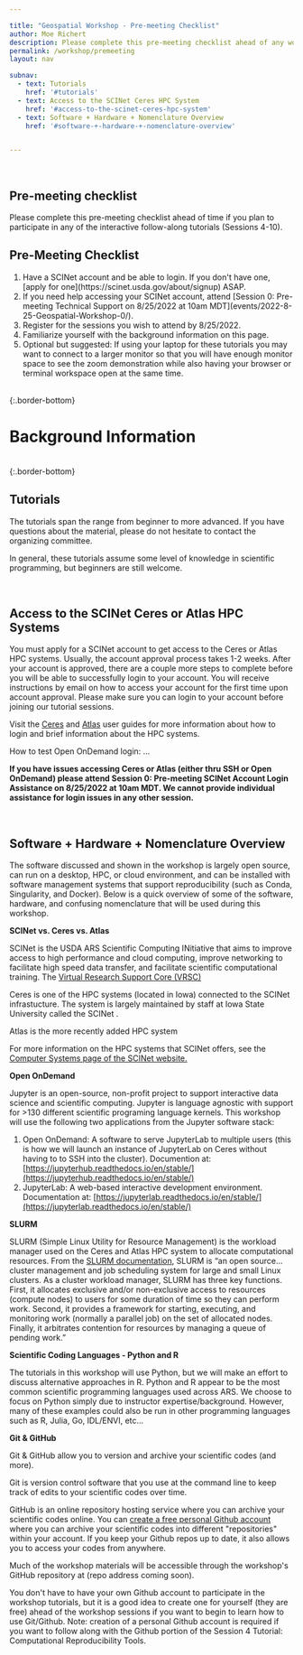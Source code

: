 ```yaml
---

title: "Geospatial Workshop - Pre-meeting Checklist"
author: Moe Richert
description: Please complete this pre-meeting checklist ahead of any workshop sessions you plan to attend.
permalink: /workshop/premeeting
layout: nav

subnav:
  - text: Tutorials
    href: '#tutorials'
  - text: Access to the SCINet Ceres HPC System
    href: '#access-to-the-scinet-ceres-hpc-system'
  - text: Software + Hardware + Nomenclature Overview
    href: '#software-+-hardware-+-nomenclature-overview'


---
```


<br>

## Pre-meeting checklist

Please complete this pre-meeting checklist ahead of time if you plan to participate in any of the interactive follow-along tutorials (Sessions 4-10).

<div class="usa-card max-tablet">
    <div class="usa-card__container">
      <div class="usa-card__header bg-primary-lighter">
        <h2 class="usa-card__heading">Pre-Meeting Checklist</h2>
      </div>
      <div class="usa-card__body">
            <ol>
          <li>Have a SCINet account and be able to login. If you don't have one, [apply for one](https://scinet.usda.gov/about/signup) ASAP.</li>
          <li>If you need help accessing your SCINet account, attend [Session 0: Pre-meeting Technical Support on 8/25/2022 at 10am MDT](events/2022-8-25-Geospatial-Workshop-0/).</li>
          <li>Register for the sessions you wish to attend by 8/25/2022.</li>
          <li>Familiarize yourself with the background information on this page.</li>
          <li>Optional but suggested: If using your laptop for these tutorials you may want to connect to a larger monitor so that you will have enough monitor space to see the zoom demonstration while also having your browser or terminal workspace open at the same time.</li>
        </ol>
      </div>
    </div>
  </div>


<br>
{:.border-bottom}


# Background Information

<br>
{:.border-bottom}

## Tutorials

The tutorials span the range from beginner to more advanced. If you have questions about the material, please do not hesitate to contact the organizing committee.

In general, these tutorials assume some level of knowledge in scientific programming, but beginners are still welcome.

<br>


## Access to the SCINet Ceres or Atlas HPC Systems

You must apply for a SCINet account to get access to the Ceres or Atlas HPC systems. Usually, the account approval process takes 1-2 weeks. After your account is approved, there are a couple more steps to complete before you will be able to successfully login to your account. You will receive instructions by email on how to access your account for the first time upon account approval. Please make sure you can login to your account before joining our tutorial sessions.

Visit the [Ceres](https://scinet.usda.gov/guide/ceres/) and [Atlas](https://www.hpc.msstate.edu/computing/atlas/) user guides for more information about how to login and brief information about the HPC systems.

How to test Open OnDemand login: ...

**If you have issues accessing Ceres or Atlas (either thru SSH or Open OnDemand) please attend Session 0: Pre-meeting SCINet Account Login Assistance on 8/25/2022 at 10am MDT. We cannot provide individual assistance for login issues in any other session.**

<br>

## Software + Hardware + Nomenclature Overview

The software discussed and shown in the workshop is largely open source, can run on a desktop, HPC, or cloud environment, and can be installed with software management systems that support reproducibility (such as Conda, Singularity, and Docker). Below is a quick overview of some of the software, hardware, and confusing nomenclature that will be used during this workshop.

**SCINet vs. Ceres vs. Atlas**

SCINet is the USDA ARS Scientific Computing INitiative that aims to improve access to high performance and cloud computing, improve networking to facilitate high speed data transfer, and facilitate scientific computational training. The [Virtual Research Support Core (VRSC)](https://scinet.usda.gov/support/vrsc/) 

Ceres is one of the HPC systems (located in Iowa) connected to the SCINet infrastucture. The system is largely maintained by staff at Iowa State University called the SCINet . 

Atlas is the more recently added HPC system 

For more information on the HPC systems that SCINet offers, see the [Computer Systems page of the SCINet website.](https://scinet.usda.gov/about/compute)

**Open OnDemand**

Jupyter is an open-source, non-profit project to support interactive data science and scientific computing. Jupyter is language agnostic with support for >130 different scientific programing language kernels. This workshop will use the following two applications from the Jupyter software stack:

1. Open OnDemand: A software to serve JupyterLab to multiple users (this is how we will launch an instance of JupyterLab on Ceres without having to to SSH into the cluster). Documention at: [https://jupyterhub.readthedocs.io/en/stable/](https://jupyterhub.readthedocs.io/en/stable/)
1. JupyterLab: A web-based interactive development environment. Documentation at: [https://jupyterlab.readthedocs.io/en/stable/](https://jupyterlab.readthedocs.io/en/stable/)

**SLURM**

SLURM (Simple Linux Utility for Resource Management) is the workload manager used on the Ceres and Atlas HPC system to allocate computational resources. From the [SLURM documentation](https://slurm.schedmd.com/quickstart.html), SLURM is “an open source… cluster management and job scheduling system for large and small Linux clusters. As a cluster workload manager, SLURM has three key functions. First, it allocates exclusive and/or non-exclusive access to resources (compute nodes) to users for some duration of time so they can perform work. Second, it provides a framework for starting, executing, and monitoring work (normally a parallel job) on the set of allocated nodes. Finally, it arbitrates contention for resources by managing a queue of pending work.”

**Scientific Coding Languages - Python and R**

The tutorials in this workshop will use Python, but we will make an effort to discuss alternative approaches in R. Python and R appear to be the most common scientific programming languages used across ARS. We choose to focus on Python simply due to instructor expertise/background. However, many of these examples could also be run in other programming languages such as R, Julia, Go, IDL/ENVI, etc…

**Git & GitHub**

Git & GitHub allow you to version and archive your scientific codes (and more).

Git is version control software that you use at the command line to keep track of edits to your scientific codes over time.

GitHub is an online repository hosting service where you can archive your scientific codes online. You can [create a free personal Github account](https://github.com/join) where you can archive your scientific codes into different "repositories" within your account. If you keep your Github repos up to date, it also allows you to access your codes from anywhere.

Much of the workshop materials will be accessible through the workshop's GitHub repository at (repo address coming soon).

You don't have to have your own Github account to participate in the workshop tutorials, but it is a good idea to create one for yourself (they are free) ahead of the workshop sessions if you want to begin to learn how to use Git/Github. Note: creation of a personal Github account is required if you want to follow along with the Github portion of the Session 4 Tutorial: Computational Reproducibility Tools.
